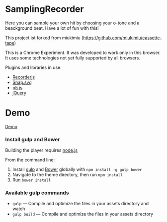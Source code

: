 # SamplingRecorder

Here you can sample your own hit by choosing your o-tone and a beackground beat. Have a lot of fun with this!

This project ist forked from miukimiu (https://github.com/miukimiu/cassette-tape)

This is a Chrome Experiment. It was developed to work only in this browser. It uses some technologies not yet fully supported by all browsers. 

Plugins and libraries in use:

* [Recorderjs](https://github.com/mattdiamond/Recorderjs)
* [Snap.svg](https://github.com/adobe-webplatform/Snap.svg)
* [p5.js](https://p5js.org/)
* [jQuery](https://jquery.com/)

# Demo
[Demo](https://LizzAy.github.io/cassette-tape/)

### Install gulp and Bower

Building the player requires [node.js](http://nodejs.org/download/)

From the command line:

1. Install [gulp](http://gulpjs.com) and [Bower](http://bower.io/) globally with `npm install -g gulp bower`
2. Navigate to the theme directory, then run `npm install`
3. Run `bower install`

### Available gulp commands

* `gulp` — Compile and optimize the files in your assets directory and watch
* `gulp build` — Compile and optimize the files in your assets directory
